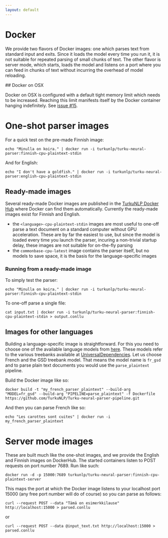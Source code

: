 ```yaml
---
layout: default
---
```


# Docker


We provide two flavors of Docker images: one which parses text from standard input and exits. Since it loads the model every time you run it, it is not suitable for repeated parsing of small chunks of text. The other flavor is server mode, which starts, loads the model and listens on a port where you can feed in chunks of text without incurring the overhead of model reloading.


<div class="alert" markdown="1">
## Docker on OSX

Docker on OSX is configured with a default tight memory limit which needs to be increased. Reaching this limit manifests itself by the Docker container hanging indefinitely. See <a href="https://github.com/TurkuNLP/Turku-neural-parser-pipeline/issues/15">issue #15</a>.
</div>

# One-shot parser images

For a quick test on the pre-made Finnish image:

    echo "Minulla on koira." | docker run -i turkunlp/turku-neural-parser:finnish-cpu-plaintext-stdin

And for English:

    echo "I don't have a goldfish." | docker run -i turkunlp/turku-neural-parser:english-cpu-plaintext-stdin

## Ready-made images

Several ready-made Docker images are published in the [TurkuNLP Docker Hub](https://hub.docker.com/r/turkunlp/turku-neural-parser/tags) where Docker can find them automatically. Currently the ready-made images exist for Finnish and English.

* the `<language>-cpu-plaintext-stdin` images are most useful to one-off parse a text document on a standard computer without GPU acceleration. These are by far the easiest to use, but since the model is loaded every time you launch the parser, incuring a non-trivial startup delay, these images are not suitable for on-the-fly parsing
* the `commonbase-cpu-latest` image contains the parser itself, but no models to save space, it is the basis for the language-specific images

### Running from a ready-made image

To simply test the parser:

    echo "Minulla on koira." | docker run -i turkunlp/turku-neural-parser:finnish-cpu-plaintext-stdin

To one-off parse a single file:

    cat input.txt | docker run -i turkunlp/turku-neural-parser:finnish-cpu-plaintext-stdin > output.conllu

## Images for other languages

Building a language-specific image is straightforward. For this you need to choose one of the available language models from [here](http://bionlp-www.utu.fi/dep-parser-models/). These models refer to the various treebanks available at [UniversalDependencies](https://universaldependencies.org). Let us choose French and the GSD treebank model. That means the model name is `fr_gsd` and to parse plain text documents you would use the `parse_plaintext` pipeline.

Build the Docker image like so:

    docker build -t "my_french_parser_plaintext" --build-arg "MODEL=fr_gsd" --build-arg "PIPELINE=parse_plaintext" -f Dockerfile https://github.com/TurkuNLP/Turku-neural-parser-pipeline.git

And then you can parse French like so:

    echo "Les carottes sont cuites" | docker run -i my_french_parser_plaintext

# Server mode images

These are built much like the one-shot images, and we provide the English and Finnish images on DockerHub. The started containers listen to POST requests on port number 7689. Run like such:

```
docker run -d -p 15000:7689 turkunlp/turku-neural-parser:finnish-cpu-plaintext-server
```

This maps the port at which the Docker image listens to your localhost port 15000 (any free port number will do of course) so you can parse as follows:

```
curl --request POST --data "Tämä on esimerkkilause" http://localhost:15000 > parsed.conllu
```

or

```
curl --request POST --data @input_text.txt http://localhost:15000 > parsed.conllu
```
